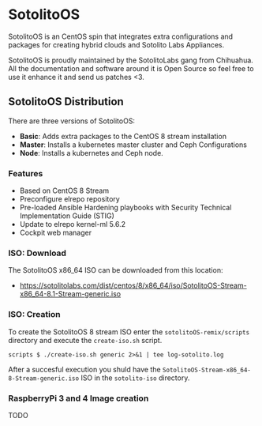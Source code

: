 # SotolitoOS
SotolitoOS is an CentOS spin that integrates extra configurations and packages for creating hybrid clouds and Sotolito Labs Appliances.

SotolitoOS is proudly maintained by the SotolitoLabs gang from Chihuahua. All the documentation and software around it is Open Source so feel free to use it enhance it and send us patches <3.

## SotolitoOS Distribution
There are three versions of SotolitoOS:

* **Basic**: Adds extra packages to the CentOS 8 stream installation
* **Master**: Installs a kubernetes master cluster and Ceph Configurations
* **Node**: Installs a kubernetes and Ceph node.

### Features

- Based on CentOS 8 Stream
- Preconfigure elrepo repository
- Pre-loaded Ansible Hardening playbooks with Security Technical Implementation Guide (STIG)
- Update to elrepo kernel-ml 5.6.2
- Cockpit web manager


### ISO: Download
The SotolitoOS x86_64 ISO can be downloaded from this location:

* https://sotolitolabs.com/dist/centos/8/x86_64/iso/SotolitoOS-Stream-x86_64-8.1-Stream-generic.iso


### ISO: Creation
To create the SotolitoOS 8 stream ISO enter the `sotolitoOS-remix/scripts` directory and execute the `create-iso.sh` script.

```
scripts $ ./create-iso.sh generic 2>&1 | tee log-sotolito.log
```

After a succesful execution you shuld have the `SotolitoOS-Stream-x86_64-8-Stream-generic.iso` ISO in the `sotolito-iso` directory.





### RaspberryPi 3 and 4 Image creation
TODO
